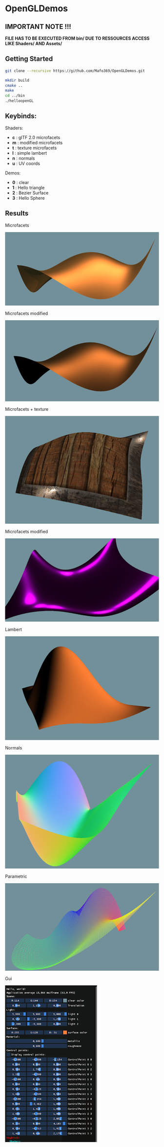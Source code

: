 # OpenGLDemos

## IMPORTANT NOTE !!!

**FILE HAS TO BE EXECUTED FROM bin/ DUE TO RESSOURCES ACCESS LIKE Shaders/ AND Assets/**

## Getting Started

```bash
git clone --recursive https://github.com/Mafo369/OpenGLDemos.git
```

```bash
mkdir build
cmake ..
make
cd ../bin
./helloopenGL
```

## Keybinds:

Shaders:

- **c** : glTF 2.0 microfacets
- **m** : modified microfacets
- **t** : texture microfacets
- **l** : simple lambert
- **n** : normals
- **u** : UV coords

Demos:

- **0** : clear
- **1** : Hello triangle
- **2** : Bezier Surface
- **3** : Hello Sphere

## Results

Microfacets

![alt text](results/microfacets.png)

Microfacets modified

![alt text](results/microfacetsmodified.png)

Microfacets + texture

![alt text](results/microfacetstexture.png)

Microfacets modified

![alt text](results/microfacetsmodified1.png)

Lambert

![alt text](results/lambert.png)

Normals

![alt text](results/normals.png)

Parametric

![alt text](results/parametric.png)

Gui

![alt text](results/gui.png)
